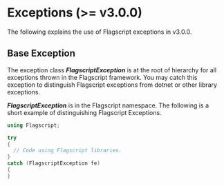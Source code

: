 # Exceptions (>= v3.0.0)  

The following explains the use of Flagscript exceptions in v3.0.0.  

## Base Exception

The exception class **_FlagscriptException_** is at the root of hierarchy for all exceptions thrown in the Flagscript framework. You may catch this exception to distinguish Flagscript exceptions from dotnet or other library exceptions.  

**_FlagscriptException_** is in the Flagscript namespace. The following is a short example of distinguishing Flagscript Exceptions.   

```csharp
using Flagscript;

try 
{
  // Code using Flagscript libraries.
}
catch (FlagscriptException fe)
{
}
```
